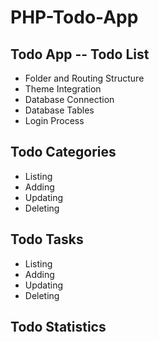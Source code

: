# PHP-Todo-App

 ## Todo App -- Todo List

   * Folder and Routing Structure
   * Theme Integration
   * Database Connection
   * Database Tables
   * Login Process

  ## Todo Categories
   * Listing
   * Adding
   * Updating
   * Deleting

   ## Todo Tasks
   * Listing
   * Adding
   * Updating
   * Deleting

  ## Todo Statistics

